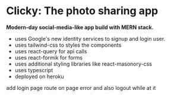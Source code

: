# Clicky: The photo sharing app

**Modern-day social-media-like app build with MERN stack.**

- uses Google's new identity services to signup and login user.
- uses tailwind-css to styles the components
- uses react-query for api calls
- uses react-formik for forms
- uses additional styling libraries like react-masonory-css
- uses typescript
- deployed on heroku

<!-- todo: -->

add login page route on page error and also logout while at it
